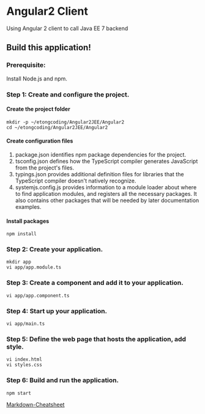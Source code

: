 Angular2 Client
==============
Using Angular 2 client to call Java EE 7 backend

## Build this application!

### Prerequisite: 
Install Node.js and npm.
### Step 1: Create and configure the project.
#### Create the project folder
```shell
mkdir -p ~/etongcoding/Angular2JEE/Angular2
cd ~/etongcoding/Angular2JEE/Angular2
```
#### Create configuration files
1. package.json 
identifies npm package dependencies for the project.
2. tsconfig.json 
defines how the TypeScript compiler generates JavaScript from the project's files.
3. typings.json 
provides additional definition files for libraries that the TypeScript compiler doesn't natively recognize.
4. systemjs.config.js 
provides information to a module loader about where to find application modules, and registers all the necessary packages. It also contains other packages that will be needed by later documentation examples.

#### Install packages
```shell
npm install
```
### Step 2: Create your application.
```shell
mkdir app
vi app/app.module.ts
```
### Step 3: Create a component and add it to your application.
```shell
vi app/app.component.ts
```
### Step 4: Start up your application.
```shell
vi app/main.ts
```
### Step 5: Define the web page that hosts the application, add style.
```shell
vi index.html
vi styles.css
```
### Step 6: Build and run the application.
```shell
npm start
```


[Markdown-Cheatsheet](https://github.com/adam-p/markdown-here/wiki/Markdown-Cheatsheet)